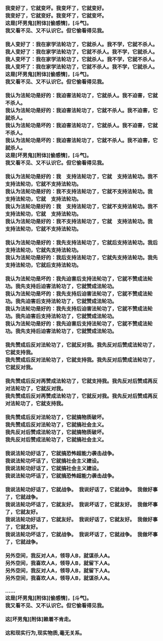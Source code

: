<h3>
<br>我变好了，它就变坏。我变坏了，它就变好。
<br>我变好了，它就变好。我变坏了，它就变坏。
<br>这是[坏男鬼][附体][偷感情]，[斗气]。
<br>我又看不见、又不认识它。但它偷看得见我。
<br>
<br>我人变好了：我在家学法轮功了，它就杀人。我不学，它就不杀人。
<br>我人变好了：我在家学法轮功了，它就不杀人。我不学，它就杀人。
<br>我人变坏了：我在家学法轮功了，它就杀人。我不学，它就不杀人。
<br>我人变坏了：我在家学法轮功了，它就不杀人。我不学，它就杀人。
<br>这是[坏男鬼][附体][偷感情]，[斗气]。
<br>我又看不见、又不认识它。但它偷看得见我。
<br>
<br>我认为法轮功是好的：我迫害法轮功了，它就杀人。我不迫害，它就不杀人。
<br>我认为法轮功是好的：我迫害法轮功了，它就不杀人。我不迫害，它就杀人。
<br>我认为法轮功是坏的：我迫害法轮功了，它就杀人。我不迫害，它就不杀人。
<br>我认为法轮功是坏的：我迫害法轮功了，它就不杀人。我不迫害，它就杀人。
<br>这是[坏男鬼][附体][偷感情]，[斗气]。
<br>我又看不见、又不认识它。但它偷看得见我。
<br>
<br>我认为法轮功是好的：我　支持法轮功了，它就　支持法轮功。我不支持法轮功，它就不支持法轮功。
<br>我认为法轮功是好的：我不支持法轮功了，它就不支持法轮功。我　支持法轮功，它就　支持法轮功。
<br>我认为法轮功是好的：我　支持法轮功了，它就不支持法轮功。我不支持法轮功，它就　支持法轮功。
<br>我认为法轮功是好的：我不支持法轮功了，它就　支持法轮功。我　支持法轮功，它就不支持法轮功。
<br>
<br>我认为法轮功是好的：我先支持法轮功了，它就后支持法轮功。我后支持法轮功，它就先支持法轮功。
<br>我认为法轮功是好的：我后支持法轮功了，它就先支持法轮功。我先支持法轮功，它就后支持法轮功。
<br>
<br>我认为法轮功是坏的：我先迫害后支持法轮功了，它就不赞成法轮功。我先支持后迫害法轮功了，它就赞成法轮功。
<br>我认为法轮功是坏的：我先支持后迫害法轮功了，它就不赞成法轮功。我先迫害后支持法轮功了，它就赞成法轮功。
<br>我认为法轮功是好的：我先支持后迫害法轮功了，它就不赞成法轮功。我先迫害后支持法轮功了，它就赞成法轮功。
<br>我认为法轮功是好的：我先迫害后支持法轮功了，它就不赞成法轮功。我先支持后迫害法轮功了，它就赞成法轮功。
<br>
<br>我先赞成后反对法轮功了，它就反对我。我先反对后赞成法轮功了，它就支持我。
<br>我先赞成后反对法轮功了，它就支持我。我先反对后赞成法轮功了，它就反对我。
<br>
<br>我先赞成后反对再赞成法轮功了，它就支持我。我先反对后赞成再反对法轮功了，它就反对我。
<br>我先赞成后反对再赞成法轮功了，它就反对我。我先反对后赞成再反对法轮功了，它就支持我。
<br>
<br>我先赞成后反对法轮功了，它就搞物质破坏。
<br>我先赞成后反对法轮功了，它就搞社会主义。
<br>我先反对后赞成法轮功了，它就搞物质破坏。
<br>我先反对后赞成法轮功了，它就搞社会主义。
<br>
<br>我说法轮功好话了，它就搞恐怖超能力袭击战争。
<br>我说法轮功坏话了，它就搞社会主义建设。
<br>我说法轮功好话了，它就搞社会主义建设。
<br>我说法轮功坏话了，它就搞恐怖超能力袭击战争。
<br>
<br>我说法轮功好话了，它就战争。　我说好话了，它就战争。　我做好事了，它就战争。
<br>我说法轮功坏话了，它就友好。　我说坏话了，它就友好。　我做坏事了，它就友好。
<br>我说法轮功好话了，它就友好。　我说好话了，它就友好。　我做好事了，它就友好。
<br>我说法轮功坏话了，它就战争。　我说坏话了，它就战争。　我做坏事了，它就战争。
<br>
<br>另外空间，我反对人A，领导人B，就谋杀人A。
<br>另外空间，我喜欢人A，领导人B，就留下人A。
<br>另外空间，我反对人A，领导人B，就留下人A。
<br>另外空间，我喜欢人A，领导人B，就谋杀人A。
<br>
<br>......
<br>这是[坏男鬼][附体][偷感情]，[斗气]。
<br>我又看不见、又不认识它。但它偷看得见我。
<br>
<br>这[坏男鬼][附体]赖着不肯走。
<br>
<br>这和现实行为,现实物质,毫无关系。
</h3>
